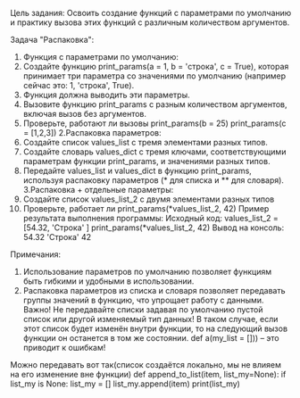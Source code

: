 Цель задания: Освоить создание функций с параметрами по умолчанию и практику вызова этих функций с различным количеством аргументов.

Задача "Распаковка":
1. Функция с параметрами по умолчанию:
  1. Создайте функцию print_params(a = 1, b = 'строка', c = True), которая принимает три параметра со значениями по умолчанию (например сейчас это: 1, 'строка', True).
  2. Функция должна выводить эти параметры.
  3. Вызовите функцию print_params с разным количеством аргументов, включая вызов без аргументов.
  4. Проверьте, работают ли вызовы print_params(b = 25) print_params(c = [1,2,3])
2.Распаковка параметров:
  1. Создайте список values_list с тремя элементами разных типов.
  2. Создайте словарь values_dict с тремя ключами, соответствующими параметрам функции print_params, и значениями разных типов.
  3. Передайте values_list и values_dict в функцию print_params, используя распаковку параметров (* для списка и ** для словаря).
3.Распаковка + отдельные параметры:
  1. Создайте список values_list_2 с двумя элементами разных типов
  2. Проверьте, работает ли print_params(*values_list_2, 42)
Пример результата выполнения программы:
Исходный код:
values_list_2 = [54.32, 'Строка' ]
print_params(*values_list_2, 42)
Вывод на консоль:
54.32 'Строка' 42

Примечания:
1. Использование параметров по умолчанию позволяет функциям быть гибкими и удобными в использовании.
2. Распаковка параметров из списка и словаря позволяет передавать группы значений в функцию, что упрощает работу с данными.
Важно!
Не передавайте списки задавая по умолчанию пустой список или другой изменяемый тип данных!
В таком случае, если этот список будет изменён внутри функции, то на следующий вызов функции он останется в том же состоянии.
def a(my_list = [])) – это приводит к ошибкам!

Можно передавать вот так(список создаётся локально, мы не влияем на его изменение вне функции)
def append_to_list(item, list_my=None):
  if list_my is None:
   list_my = []
  list_my.append(item)
print(list_my)

